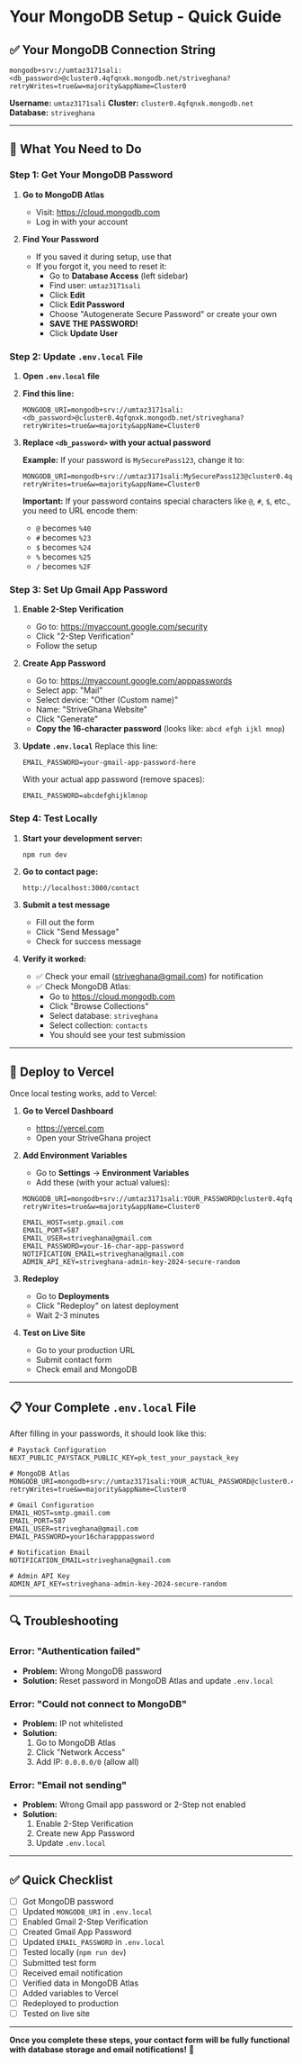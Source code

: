 # Your MongoDB Setup - Quick Guide

## ✅ Your MongoDB Connection String

```
mongodb+srv://umtaz3171sali:<db_password>@cluster0.4qfqnxk.mongodb.net/striveghana?retryWrites=true&w=majority&appName=Cluster0
```

**Username:** `umtaz3171sali`
**Cluster:** `cluster0.4qfqnxk.mongodb.net`
**Database:** `striveghana`

---

## 🔑 What You Need to Do

### Step 1: Get Your MongoDB Password

1. **Go to MongoDB Atlas**
   - Visit: https://cloud.mongodb.com
   - Log in with your account

2. **Find Your Password**
   - If you saved it during setup, use that
   - If you forgot it, you need to reset it:
     - Go to **Database Access** (left sidebar)
     - Find user: `umtaz3171sali`
     - Click **Edit**
     - Click **Edit Password**
     - Choose "Autogenerate Secure Password" or create your own
     - **SAVE THE PASSWORD!**
     - Click **Update User**

### Step 2: Update `.env.local` File

1. **Open `.env.local` file**
2. **Find this line:**
   ```
   MONGODB_URI=mongodb+srv://umtaz3171sali:<db_password>@cluster0.4qfqnxk.mongodb.net/striveghana?retryWrites=true&w=majority&appName=Cluster0
   ```

3. **Replace `<db_password>` with your actual password**
   
   **Example:**
   If your password is `MySecurePass123`, change it to:
   ```
   MONGODB_URI=mongodb+srv://umtaz3171sali:MySecurePass123@cluster0.4qfqnxk.mongodb.net/striveghana?retryWrites=true&w=majority&appName=Cluster0
   ```

   **Important:** If your password contains special characters like `@`, `#`, `$`, etc., you need to URL encode them:
   - `@` becomes `%40`
   - `#` becomes `%23`
   - `$` becomes `%24`
   - `%` becomes `%25`
   - `/` becomes `%2F`

### Step 3: Set Up Gmail App Password

1. **Enable 2-Step Verification**
   - Go to: https://myaccount.google.com/security
   - Click "2-Step Verification"
   - Follow the setup

2. **Create App Password**
   - Go to: https://myaccount.google.com/apppasswords
   - Select app: "Mail"
   - Select device: "Other (Custom name)"
   - Name: "StriveGhana Website"
   - Click "Generate"
   - **Copy the 16-character password** (looks like: `abcd efgh ijkl mnop`)

3. **Update `.env.local`**
   Replace this line:
   ```
   EMAIL_PASSWORD=your-gmail-app-password-here
   ```
   
   With your actual app password (remove spaces):
   ```
   EMAIL_PASSWORD=abcdefghijklmnop
   ```

### Step 4: Test Locally

1. **Start your development server:**
   ```bash
   npm run dev
   ```

2. **Go to contact page:**
   ```
   http://localhost:3000/contact
   ```

3. **Submit a test message**
   - Fill out the form
   - Click "Send Message"
   - Check for success message

4. **Verify it worked:**
   - ✅ Check your email (striveghana@gmail.com) for notification
   - ✅ Check MongoDB Atlas:
     - Go to https://cloud.mongodb.com
     - Click "Browse Collections"
     - Select database: `striveghana`
     - Select collection: `contacts`
     - You should see your test submission

---

## 🚀 Deploy to Vercel

Once local testing works, add to Vercel:

1. **Go to Vercel Dashboard**
   - https://vercel.com
   - Open your StriveGhana project

2. **Add Environment Variables**
   - Go to **Settings** → **Environment Variables**
   - Add these (with your actual values):

   ```
   MONGODB_URI=mongodb+srv://umtaz3171sali:YOUR_PASSWORD@cluster0.4qfqnxk.mongodb.net/striveghana?retryWrites=true&w=majority&appName=Cluster0
   
   EMAIL_HOST=smtp.gmail.com
   EMAIL_PORT=587
   EMAIL_USER=striveghana@gmail.com
   EMAIL_PASSWORD=your-16-char-app-password
   NOTIFICATION_EMAIL=striveghana@gmail.com
   ADMIN_API_KEY=striveghana-admin-key-2024-secure-random
   ```

3. **Redeploy**
   - Go to **Deployments**
   - Click "Redeploy" on latest deployment
   - Wait 2-3 minutes

4. **Test on Live Site**
   - Go to your production URL
   - Submit contact form
   - Check email and MongoDB

---

## 📋 Your Complete `.env.local` File

After filling in your passwords, it should look like this:

```env
# Paystack Configuration
NEXT_PUBLIC_PAYSTACK_PUBLIC_KEY=pk_test_your_paystack_key

# MongoDB Atlas
MONGODB_URI=mongodb+srv://umtaz3171sali:YOUR_ACTUAL_PASSWORD@cluster0.4qfqnxk.mongodb.net/striveghana?retryWrites=true&w=majority&appName=Cluster0

# Gmail Configuration
EMAIL_HOST=smtp.gmail.com
EMAIL_PORT=587
EMAIL_USER=striveghana@gmail.com
EMAIL_PASSWORD=your16charapppassword

# Notification Email
NOTIFICATION_EMAIL=striveghana@gmail.com

# Admin API Key
ADMIN_API_KEY=striveghana-admin-key-2024-secure-random
```

---

## 🔍 Troubleshooting

### Error: "Authentication failed"
- **Problem:** Wrong MongoDB password
- **Solution:** Reset password in MongoDB Atlas and update `.env.local`

### Error: "Could not connect to MongoDB"
- **Problem:** IP not whitelisted
- **Solution:** 
  1. Go to MongoDB Atlas
  2. Click "Network Access"
  3. Add IP: `0.0.0.0/0` (allow all)

### Error: "Email not sending"
- **Problem:** Wrong Gmail app password or 2-Step not enabled
- **Solution:** 
  1. Enable 2-Step Verification
  2. Create new App Password
  3. Update `.env.local`

---

## ✅ Quick Checklist

- [ ] Got MongoDB password
- [ ] Updated `MONGODB_URI` in `.env.local`
- [ ] Enabled Gmail 2-Step Verification
- [ ] Created Gmail App Password
- [ ] Updated `EMAIL_PASSWORD` in `.env.local`
- [ ] Tested locally (`npm run dev`)
- [ ] Submitted test form
- [ ] Received email notification
- [ ] Verified data in MongoDB Atlas
- [ ] Added variables to Vercel
- [ ] Redeployed to production
- [ ] Tested on live site

---

**Once you complete these steps, your contact form will be fully functional with database storage and email notifications!** 🎉
